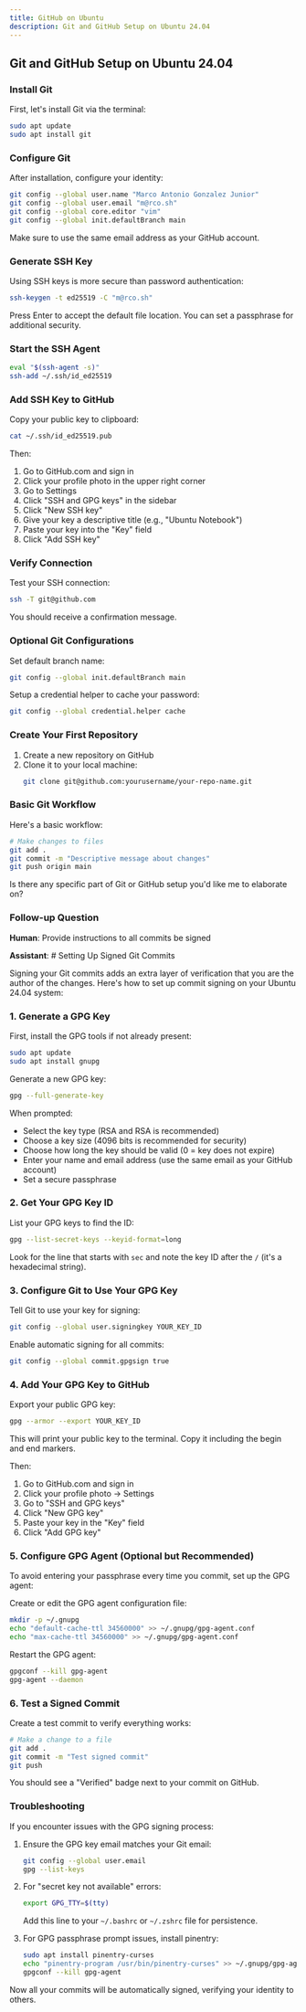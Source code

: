 ```yaml
---
title: GitHub on Ubuntu
description: Git and GitHub Setup on Ubuntu 24.04
---
```


## Git and GitHub Setup on Ubuntu 24.04

### Install Git

First, let's install Git via the terminal:

```bash
sudo apt update
sudo apt install git
```

### Configure Git

After installation, configure your identity:

```bash
git config --global user.name "Marco Antonio Gonzalez Junior"
git config --global user.email "m@rco.sh"
git config --global core.editor "vim"
git config --global init.defaultBranch main
```

Make sure to use the same email address as your GitHub account.

### Generate SSH Key

Using SSH keys is more secure than password authentication:

```bash
ssh-keygen -t ed25519 -C "m@rco.sh"
```

Press Enter to accept the default file location. You can set a passphrase for additional security.

### Start the SSH Agent

```bash
eval "$(ssh-agent -s)"
ssh-add ~/.ssh/id_ed25519
```

### Add SSH Key to GitHub

Copy your public key to clipboard:

```bash
cat ~/.ssh/id_ed25519.pub
```

Then:

1. Go to GitHub.com and sign in
2. Click your profile photo in the upper right corner
3. Go to Settings
4. Click "SSH and GPG keys" in the sidebar
5. Click "New SSH key"
6. Give your key a descriptive title (e.g., "Ubuntu Notebook")
7. Paste your key into the "Key" field
8. Click "Add SSH key"

### Verify Connection

Test your SSH connection:

```bash
ssh -T git@github.com
```

You should receive a confirmation message.

### Optional Git Configurations

Set default branch name:
```bash
git config --global init.defaultBranch main
```

Setup a credential helper to cache your password:
```bash
git config --global credential.helper cache
```

### Create Your First Repository

1. Create a new repository on GitHub
2. Clone it to your local machine:
   ```bash
   git clone git@github.com:yourusername/your-repo-name.git
   ```

### Basic Git Workflow

Here's a basic workflow:

```bash
# Make changes to files
git add .
git commit -m "Descriptive message about changes"
git push origin main
```

Is there any specific part of Git or GitHub setup you'd like me to elaborate on?

### Follow-up Question
**Human**: Provide instructions to all commits be signed

**Assistant**: # Setting Up Signed Git Commits

Signing your Git commits adds an extra layer of verification that you are the author of the changes. Here's how to set up commit signing on your Ubuntu 24.04 system:

### 1. Generate a GPG Key

First, install the GPG tools if not already present:

```bash
sudo apt update
sudo apt install gnupg
```

Generate a new GPG key:

```bash
gpg --full-generate-key
```

When prompted:
- Select the key type (RSA and RSA is recommended)
- Choose a key size (4096 bits is recommended for security)
- Choose how long the key should be valid (0 = key does not expire)
- Enter your name and email address (use the same email as your GitHub account)
- Set a secure passphrase

### 2. Get Your GPG Key ID

List your GPG keys to find the ID:

```bash
gpg --list-secret-keys --keyid-format=long
```

Look for the line that starts with `sec` and note the key ID after the `/` (it's a hexadecimal string).

### 3. Configure Git to Use Your GPG Key

Tell Git to use your key for signing:

```bash
git config --global user.signingkey YOUR_KEY_ID
```

Enable automatic signing for all commits:

```bash
git config --global commit.gpgsign true
```

### 4. Add Your GPG Key to GitHub

Export your public GPG key:

```bash
gpg --armor --export YOUR_KEY_ID
```

This will print your public key to the terminal. Copy it including the begin and end markers.

Then:
1. Go to GitHub.com and sign in
2. Click your profile photo → Settings
3. Go to "SSH and GPG keys"
4. Click "New GPG key"
5. Paste your key in the "Key" field
6. Click "Add GPG key"

### 5. Configure GPG Agent (Optional but Recommended)

To avoid entering your passphrase every time you commit, set up the GPG agent:

Create or edit the GPG agent configuration file:

```bash
mkdir -p ~/.gnupg
echo "default-cache-ttl 34560000" >> ~/.gnupg/gpg-agent.conf
echo "max-cache-ttl 34560000" >> ~/.gnupg/gpg-agent.conf
```

Restart the GPG agent:

```bash
gpgconf --kill gpg-agent
gpg-agent --daemon
```

### 6. Test a Signed Commit

Create a test commit to verify everything works:

```bash
# Make a change to a file
git add .
git commit -m "Test signed commit"
git push
```

You should see a "Verified" badge next to your commit on GitHub.

### Troubleshooting

If you encounter issues with the GPG signing process:

1. Ensure the GPG key email matches your Git email:
   ```bash
   git config --global user.email
   gpg --list-keys
   ```

2. For "secret key not available" errors:
   ```bash
   export GPG_TTY=$(tty)
   ```
   Add this line to your `~/.bashrc` or `~/.zshrc` file for persistence.

3. For GPG passphrase prompt issues, install pinentry:
   ```bash
   sudo apt install pinentry-curses
   echo "pinentry-program /usr/bin/pinentry-curses" >> ~/.gnupg/gpg-agent.conf
   gpgconf --kill gpg-agent
   ```

Now all your commits will be automatically signed, verifying your identity to others.
